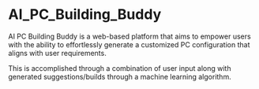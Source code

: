 # AI_PC_Building_Buddy

AI PC Building Buddy is a web-based platform that aims to empower users with the ability to effortlessly generate a customized PC configuration that aligns with user requirements.

 This is accomplished through a combination of user input along with generated suggestions/builds through a machine learning algorithm.
